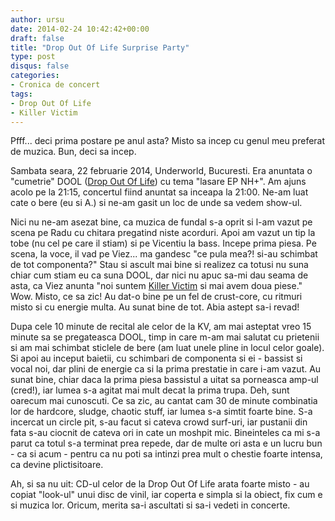 ```yaml
---
author: ursu
date: 2014-02-24 10:42:42+00:00
draft: false
title: "Drop Out Of Life Surprise Party"
type: post
disqus: false
categories:
- Cronica de concert
tags:
- Drop Out Of Life
- Killer Victim
---
```

Pfff... deci prima postare pe anul asta? Misto sa incep cu genul meu preferat de muzica. Bun, deci sa incep.

Sambata seara, 22 februarie 2014, Underworld, Bucuresti. Era anuntata o "cumetrie" DOOL ([Drop Out Of Life](https://www.facebook.com/pages/Drop-Out-Of-Life/250018001801259)) cu tema "lasare EP NH+". Am ajuns acolo pe la 21:15, concertul fiind anuntat sa inceapa la 21:00. Ne-am luat cate o bere (eu si A.) si ne-am gasit un loc de unde sa vedem show-ul. 

Nici nu ne-am asezat bine, ca muzica de fundal s-a oprit si l-am vazut pe scena pe Radu cu chitara pregatind niste acorduri. Apoi am vazut un tip la tobe (nu cel pe care il stiam) si pe Vicentiu la bass. Incepe prima piesa. Pe scena, la voce, il vad pe Viez... ma gandesc "ce pula mea?! si-au schimbat de tot componenta?" Stau si ascult mai bine si realizez ca totusi nu suna chiar cum stiam eu ca suna DOOL, dar nici nu apuc sa-mi dau seama de asta, ca Viez anunta "noi suntem [Killer Victim](https://www.facebook.com/pages/Killer-Victim/264380730404889) si mai avem doua piese." Wow. Misto, ce sa zic! Au dat-o bine pe un fel de crust-core, cu ritmuri misto si cu energie multa. Au sunat bine de tot. Abia astept sa-i revad!

Dupa cele 10 minute de recital ale celor de la KV, am mai asteptat vreo 15 minute sa se pregateasca DOOL, timp in care m-am mai salutat cu prietenii si am mai schimbat sticlele de bere (am luat unele pline in locul celor goale). Si apoi au inceput baietii, cu schimbari de componenta si ei - bassist si vocal noi, dar plini de energie ca si la prima prestatie in care i-am vazut. Au sunat bine, chiar daca la prima piesa bassistul a uitat sa porneasca amp-ul (cred!), iar lumea s-a agitat mai mult decat la prima trupa. Deh, sunt oarecum mai cunoscuti. Ce sa zic, au cantat cam 30 de minute combinatia lor de hardcore, sludge, chaotic stuff, iar lumea s-a simtit foarte bine. S-a incercat un circle pit, s-au facut si cateva crowd surf-uri, iar pustanii din fata s-au ciocnit de cateva ori in cate un moshpit mic. Bineinteles ca mi s-a parut ca totul s-a terminat prea repede, dar de multe ori asta e un lucru bun - ca si acum - pentru ca nu poti sa intinzi prea mult o chestie foarte intensa, ca devine plictisitoare.

Ah, si sa nu uit: CD-ul celor de la Drop Out Of Life arata foarte misto - au copiat "look-ul" unui disc de vinil, iar coperta e simpla si la obiect, fix cum e si muzica lor. Oricum, merita sa-i ascultati si sa-i vedeti in concerte.
